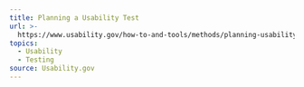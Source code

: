 ```yaml
---
title: Planning a Usability Test
url: >-
  https://www.usability.gov/how-to-and-tools/methods/planning-usability-testing.html
topics:
  - Usability
  - Testing
source: Usability.gov
---
```


